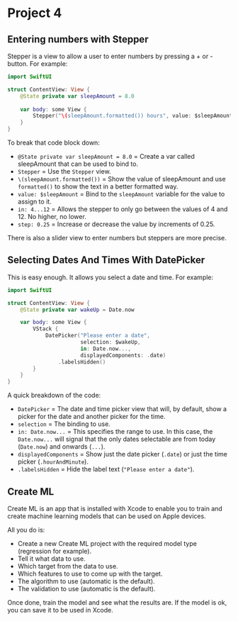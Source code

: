 # Project 4

## Entering numbers with Stepper

Stepper is a view to allow a user to enter numbers by pressing a + or - button. For example:

``` swift
import SwiftUI

struct ContentView: View {
    @State private var sleepAmount = 8.0
    
    var body: some View {
        Stepper("\(sleepAmount.formatted()) hours", value: $sleepAmount, in: 4...12, step: 0.25)
    }
}
```

To break that code block down:
- `@State private var sleepAmount = 8.0` = Create a var called sleepAmount that can be used to bind to.
- `Stepper` = Use the `Stepper` view.
- `\(sleepAmount.formatted())` = Show the value of sleepAmount and use `formatted()` to show the text in a better formatted way.
- `value: $sleepAmount` = Bind to the `sleepAmount` variable for the value to assign to it.
- `in: 4...12` = Allows the stepper to only go between the values of 4 and 12. No higher, no lower.
- `step: 0.25` = Increase or decrease the value by increments of 0.25.

There is also a slider view to enter numbers but steppers are more precise.

## Selecting Dates And Times With DatePicker

This is easy enough. It allows you select a date and time. For example:

``` swift
import SwiftUI

struct ContentView: View {
    @State private var wakeUp = Date.now

    var body: some View {
        VStack {
            DatePicker("Please enter a date",
                       selection: $wakeUp,
                       in: Date.now...,
                       displayedComponents: .date)
                .labelsHidden()
        }
    }
}
```

A quick breakdown of the code:

- `DatePicker` = The date and time picker view that will, by default, show a picker for the date and another picker for the time.
- `selection` = The binding to use.
- `in: Date.now...` = This specifies the range to use. In this case, the `Date.now...` will signal that the only dates selectable are from today (`Date.now`) and onwards (`...`).
- `displayedComponents` = Show just the date picker (`.date`) or just the time picker (`.hourAndMinute`).
- `.labelsHidden` = Hide the label text (`"Please enter a date"`).

## Create ML

Create ML is an app that is installed with Xcode to enable you to train and create machine learning models that can be used on Apple devices.

All you do is:

- Create a new Create ML project with the required model type (regression for example).
- Tell it what data to use.
- Which target from the data to use.
- Which features to use to come up with the target.
- The algorithm to use (automatic is the default).
- The validation to use (automatic is the default).

Once done, train the model and see what the results are. If the model is ok, you can save it to be used in Xcode.
